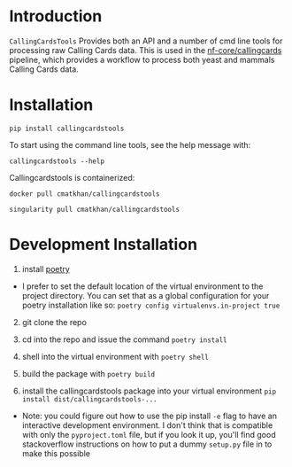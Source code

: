 # Introduction

`CallingCardsTools` Provides both an API and a number of cmd line tools 
for processing raw Calling Cards data. This is used in the 
[nf-core/callingcards](https://github.com/nf-core/callingcards) pipeline, 
which provides a workflow to process both yeast and mammals Calling Cards data.

# Installation 

```
pip install callingcardstools
```

To start using the command line tools, see the help message with:

```
callingcardstools --help
```

Callingcardstools is containerized:

```
docker pull cmatkhan/callingcardstools
```

```
singularity pull cmatkhan/callingcardstools
```

# Development Installation

1. install [poetry](https://python-poetry.org/)
  - I prefer to set the default location of the virtual environment to the 
  project directory. You can set that as a global configuration for your 
  poetry installation like so: `poetry config virtualenvs.in-project true`

2. git clone the repo

3. cd into the repo and issue the command `poetry install`

4. shell into the virtual environment with `poetry shell`

5. build the package with `poetry build`

6. install the callingcardstools package into your virtual environment 
  `pip install dist/callingcardstools-...`
  - Note: you could figure out how to use the pip install `-e` flag to 
  have an interactive development environment. I don't think that is compatible 
  with only the `pyproject.toml` file, but if you look it up, you'll find good 
  stackoverflow instructions on how to put a dummy `setup.py` file in to make 
  this possible
